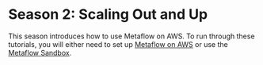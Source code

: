 # Season 2: Scaling Out and Up

This season introduces how to use Metaflow on AWS. To run through these tutorials, you will either need to set up [Metaflow on AWS](../../../metaflow-on-aws/deploy-to-aws.md) or use the [Metaflow Sandbox](../../../metaflow-on-aws/metaflow-sandbox.md).

